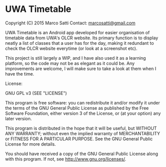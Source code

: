 # UWA Timetable
Copyright (C) 2015 Marco Satti
Contact: marcosatti@gmail.com

UWA Timetable is an Android app developed for easier organisation of timetable data from UWA's OLCR website. Its primary function is to display neatly a list of classes that a user has for the day, making it redundant to check the OLCR website everytime (or look at a screenshot etc).

This project is still largely a WIP, and I have also used it as a learning platform, so the code may not be as elegant as it could be. Any improvements are welcome, I will make sure to take a look at them when I have the time.

License:

GNU GPL v3 (SEE "LICENSE")

This program is free software: you can redistribute it and/or modify
it under the terms of the GNU General Public License as published by
the Free Software Foundation, either version 3 of the License, or
(at your option) any later version.

This program is distributed in the hope that it will be useful,
but WITHOUT ANY WARRANTY; without even the implied warranty of
MERCHANTABILITY or FITNESS FOR A PARTICULAR PURPOSE.  See the
GNU General Public License for more details.

You should have received a copy of the GNU General Public License
along with this program.  If not, see <http://www.gnu.org/licenses/>.